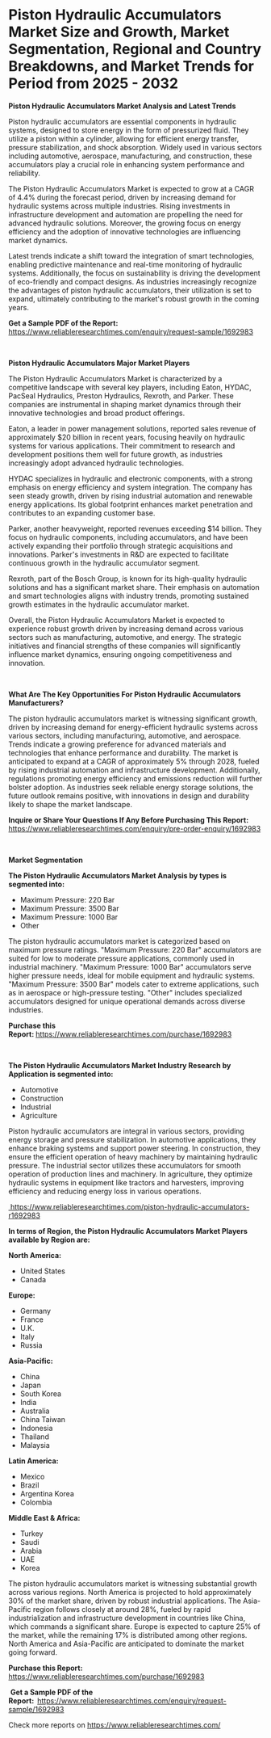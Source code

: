 <p><h1>Piston Hydraulic Accumulators Market Size and Growth, Market Segmentation, Regional and Country Breakdowns, and Market Trends for Period from 2025 -  2032</h1></p><p><strong>Piston Hydraulic Accumulators Market Analysis and Latest Trends</strong></p>
<p><p>Piston hydraulic accumulators are essential components in hydraulic systems, designed to store energy in the form of pressurized fluid. They utilize a piston within a cylinder, allowing for efficient energy transfer, pressure stabilization, and shock absorption. Widely used in various sectors including automotive, aerospace, manufacturing, and construction, these accumulators play a crucial role in enhancing system performance and reliability.</p><p>The Piston Hydraulic Accumulators Market is expected to grow at a CAGR of 4.4% during the forecast period, driven by increasing demand for hydraulic systems across multiple industries. Rising investments in infrastructure development and automation are propelling the need for advanced hydraulic solutions. Moreover, the growing focus on energy efficiency and the adoption of innovative technologies are influencing market dynamics.</p><p>Latest trends indicate a shift toward the integration of smart technologies, enabling predictive maintenance and real-time monitoring of hydraulic systems. Additionally, the focus on sustainability is driving the development of eco-friendly and compact designs. As industries increasingly recognize the advantages of piston hydraulic accumulators, their utilization is set to expand, ultimately contributing to the market's robust growth in the coming years.</p></p>
<p><strong>Get a Sample PDF of the Report:&nbsp;</strong> <a href="https://www.reliableresearchtimes.com/enquiry/request-sample/1692983?utm_campaign=2646&utm_medium=2&utm_source=Github&utm_content=ia&utm_term=27032025&utm_id=piston-hydraulic-accumulators">https://www.reliableresearchtimes.com/enquiry/request-sample/1692983</a></p>
<p>&nbsp;</p>
<p><strong>Piston Hydraulic Accumulators Major Market Players</strong></p>
<p><p>The Piston Hydraulic Accumulators Market is characterized by a competitive landscape with several key players, including Eaton, HYDAC, PacSeal Hydraulics, Preston Hydraulics, Rexroth, and Parker. These companies are instrumental in shaping market dynamics through their innovative technologies and broad product offerings.</p><p>Eaton, a leader in power management solutions, reported sales revenue of approximately $20 billion in recent years, focusing heavily on hydraulic systems for various applications. Their commitment to research and development positions them well for future growth, as industries increasingly adopt advanced hydraulic technologies.</p><p>HYDAC specializes in hydraulic and electronic components, with a strong emphasis on energy efficiency and system integration. The company has seen steady growth, driven by rising industrial automation and renewable energy applications. Its global footprint enhances market penetration and contributes to an expanding customer base.</p><p>Parker, another heavyweight, reported revenues exceeding $14 billion. They focus on hydraulic components, including accumulators, and have been actively expanding their portfolio through strategic acquisitions and innovations. Parker's investments in R&D are expected to facilitate continuous growth in the hydraulic accumulator segment.</p><p>Rexroth, part of the Bosch Group, is known for its high-quality hydraulic solutions and has a significant market share. Their emphasis on automation and smart technologies aligns with industry trends, promoting sustained growth estimates in the hydraulic accumulator market.</p><p>Overall, the Piston Hydraulic Accumulators Market is expected to experience robust growth driven by increasing demand across various sectors such as manufacturing, automotive, and energy. The strategic initiatives and financial strengths of these companies will significantly influence market dynamics, ensuring ongoing competitiveness and innovation.</p></p>
<p>&nbsp;</p>
<p><strong>What Are The Key Opportunities For Piston Hydraulic Accumulators Manufacturers?</strong></p>
<p><p>The piston hydraulic accumulators market is witnessing significant growth, driven by increasing demand for energy-efficient hydraulic systems across various sectors, including manufacturing, automotive, and aerospace. Trends indicate a growing preference for advanced materials and technologies that enhance performance and durability. The market is anticipated to expand at a CAGR of approximately 5% through 2028, fueled by rising industrial automation and infrastructure development. Additionally, regulations promoting energy efficiency and emissions reduction will further bolster adoption. As industries seek reliable energy storage solutions, the future outlook remains positive, with innovations in design and durability likely to shape the market landscape.</p></p>
<p><strong>Inquire or Share Your Questions If Any Before Purchasing This Report:</strong> <a href="https://www.reliableresearchtimes.com/enquiry/pre-order-enquiry/1692983?utm_campaign=2646&utm_medium=2&utm_source=Github&utm_content=ia&utm_term=27032025&utm_id=piston-hydraulic-accumulators">https://www.reliableresearchtimes.com/enquiry/pre-order-enquiry/1692983</a></p>
<p>&nbsp;</p>
<p><strong>Market Segmentation</strong></p>
<p><strong>The Piston Hydraulic Accumulators Market Analysis by types is segmented into:</strong></p>
<p><ul><li>Maximum Pressure: 220 Bar</li><li>Maximum Pressure: 3500 Bar</li><li>Maximum Pressure: 1000 Bar</li><li>Other</li></ul></p>
<p><p>The piston hydraulic accumulators market is categorized based on maximum pressure ratings. "Maximum Pressure: 220 Bar" accumulators are suited for low to moderate pressure applications, commonly used in industrial machinery. "Maximum Pressure: 1000 Bar" accumulators serve higher pressure needs, ideal for mobile equipment and hydraulic systems. "Maximum Pressure: 3500 Bar" models cater to extreme applications, such as in aerospace or high-pressure testing. "Other" includes specialized accumulators designed for unique operational demands across diverse industries.</p></p>
<p><strong>Purchase this Report:&nbsp;</strong><a href="https://www.reliableresearchtimes.com/purchase/1692983?utm_campaign=2646&utm_medium=2&utm_source=Github&utm_content=ia&utm_term=27032025&utm_id=piston-hydraulic-accumulators">https://www.reliableresearchtimes.com/purchase/1692983</a></p>
<p>&nbsp;</p>
<p><strong>The Piston Hydraulic Accumulators Market Industry Research by Application is segmented into:</strong></p>
<p><ul><li>Automotive</li><li>Construction</li><li>Industrial</li><li>Agriculture</li></ul></p>
<p><p>Piston hydraulic accumulators are integral in various sectors, providing energy storage and pressure stabilization. In automotive applications, they enhance braking systems and support power steering. In construction, they ensure the efficient operation of heavy machinery by maintaining hydraulic pressure. The industrial sector utilizes these accumulators for smooth operation of production lines and machinery. In agriculture, they optimize hydraulic systems in equipment like tractors and harvesters, improving efficiency and reducing energy loss in various operations.</p></p>
<p><a href="https://www.reliableresearchtimes.com/piston-hydraulic-accumulators-r1692983?utm_campaign=2646&utm_medium=2&utm_source=Github&utm_content=ia&utm_term=27032025&utm_id=piston-hydraulic-accumulators">&nbsp;https://www.reliableresearchtimes.com/piston-hydraulic-accumulators-r1692983</a></p>
<p><strong>In terms of Region, the Piston Hydraulic Accumulators Market Players available by Region are:</strong></p>
<p>
    <p> <strong> North America: </strong>
        <ul>
            <li>United States</li>
            <li>Canada</li>
        </ul>
        </p> 
    <p> <strong> Europe: </strong>
        <ul>
            <li>Germany</li>
            <li>France</li>
            <li>U.K.</li>
            <li>Italy</li>
            <li>Russia</li>
        </ul>
        </p> 
    <p> <strong> Asia-Pacific: </strong>
        <ul>
            <li>China</li>
            <li>Japan</li>
            <li>South Korea</li>
            <li>India</li>
            <li>Australia</li>
            <li>China Taiwan</li>
            <li>Indonesia</li>
            <li>Thailand</li>
            <li>Malaysia</li>
        </ul>
        </p> 
    <p> <strong> Latin America: </strong>
        <ul>
            <li>Mexico</li>
            <li>Brazil</li>
            <li>Argentina Korea</li>
            <li>Colombia</li>
        </ul>
        </p> 
    <p> <strong> Middle East & Africa: </strong>
        <ul>
            <li>Turkey</li>
            <li>Saudi</li>
            <li>Arabia</li>
            <li>UAE</li>
            <li>Korea</li>
        </ul>
    </p>
    </p>
<p><p>The piston hydraulic accumulators market is witnessing substantial growth across various regions. North America is projected to hold approximately 30% of the market share, driven by robust industrial applications. The Asia-Pacific region follows closely at around 28%, fueled by rapid industrialization and infrastructure development in countries like China, which commands a significant share. Europe is expected to capture 25% of the market, while the remaining 17% is distributed among other regions. North America and Asia-Pacific are anticipated to dominate the market going forward.</p></p>
<p><strong>Purchase this Report: </strong><a href="https://www.reliableresearchtimes.com/purchase/1692983?utm_campaign=2646&utm_medium=2&utm_source=Github&utm_content=ia&utm_term=27032025&utm_id=piston-hydraulic-accumulators">https://www.reliableresearchtimes.com/purchase/1692983</a></p>
<p>&nbsp;<strong>Get a Sample PDF of the Report:&nbsp;&nbsp;</strong><a href="https://www.reliableresearchtimes.com/enquiry/request-sample/1692983?utm_campaign=2646&utm_medium=2&utm_source=Github&utm_content=ia&utm_term=27032025&utm_id=piston-hydraulic-accumulators">https://www.reliableresearchtimes.com/enquiry/request-sample/1692983</a></p>
<p><strong></strong></p>
<p>Check more reports on <a href="https://www.reliableresearchtimes.com/?utm_campaign=2646&utm_medium=2&utm_source=Github&utm_content=ia&utm_term=27032025&utm_id=piston-hydraulic-accumulators">https://www.reliableresearchtimes.com/</a></p>